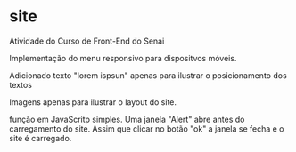 # site
Atividade do Curso de Front-End do Senai

Implementação do menu responsivo para dispositvos móveis.

Adicionado texto "lorem ispsun" apenas para ilustrar o posicionamento dos textos

Imagens apenas para ilustrar o layout do site.

função em JavaScritp simples. Uma janela "Alert" abre antes do carregamento do site.
Assim que clicar no botão "ok" a janela se fecha e o site é carregado.

